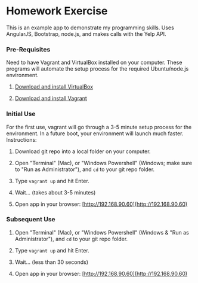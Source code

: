 # Homework Exercise

This is an example app to demonstrate my programming skills. Uses AngularJS, Bootstrap, node.js, and makes calls with the Yelp API.

### Pre-Requisites

Need to have Vagrant and VirtualBox installed on your computer. These programs will automate the setup process for the required Ubuntu/node.js environment.

1. [Download and install VirtualBox](https://www.virtualbox.org/wiki/Downloads)

2. [Download and install Vagrant](https://www.vagrantup.com/downloads.html)

### Initial Use

For the first use, vagrant will go through a 3-5 minute setup process for the environment. In a future boot, your environment will launch much faster. Instructions:

1. Download git repo into a local folder on your computer.

2. Open "Terminal" (Mac), or "Windows Powershell" (Windows; make sure to "Run as Administrator"), and `cd` to your git repo folder.

3. Type `vagrant up` and hit Enter.

4. Wait... (takes about 3-5 minutes)

5. Open app in your browser: [http://192.168.90.60](http://192.168.90.60)

### Subsequent Use

1. Open "Terminal" (Mac), or "Windows Powershell" (Windows & "Run as Administrator"), and `cd` to your git repo folder.

2. Type `vagrant up` and hit Enter.

4. Wait... (less than 30 seconds)

5. Open app in your browser: [http://192.168.90.60](http://192.168.90.60)
